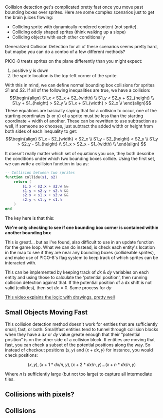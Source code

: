 
Collision detection get's complicated pretty fast once you move past bounding boxes over sprites. Here are some complex scenarios just to get the brain juices flowing:

- Colliding sprite with dynamically rendered content (not sprite).
- Colliding oddly shaped sprites (think walking up a slope)
- Colliding objects with each other conditionally

Generalized Collision Detection for all of these scenarios seems pretty hard, but maybe you can do a combo of a few different methods?

PICO-8 treats sprites on the plane differently than you might expect:
1. positive y is down
2. the sprite location is the top-left corner of the sprite.

With this in mind, we can define normal bounding box collisions for sprites $S1$ and $S2$. If all of the following inequalities are true, we have a collision:
$$\begin{align} S1_x < S2_x + S2_{width} \\ 
S1_y < S2_y + S2_{height} \\ 
S1_y + S1_{height} > S2_y \\ 
S1_x + S1_{width} > S2_x \\ \end{align}$$
These equations are basically saying that for a collision to occur, one of the starting coordinates (x or y) of a sprite must be less than the starting coordinate + width of another. These can be rewritten to use subtraction as well, if someone so chooses, just subtract the added width or height from both sides of each inequality to get:
$$\begin{align} S1_x - S2_{width} < S2_x \\ 
S1_y - S2_{height} < S2_y \\ 
S1_y > S2_y - S1_{height} \\ 
S1_x > S2_x - S1_{width} \\ \end{align} $$

It doesn't really matter which set of equations you use, they both describe the conditions under which two bounding boxes collide. Using the first set, we can write a collision function in lua as:

```lua
-- Collision between two sprites
function collide(s1, s2)
	return (
		s1.x < s2.x + s2.w &&
		s1.y < s2.y + s2.h &&
		s2.x < s1.x + s2.w &&
		s2.y < s1.y + s1.h 
	)
end
```

The key here is that this:

**We're only checking to see if one bounding box corner is contained within another bounding box**

This is great!... but as I've found, also difficult to use in an update function for the game loop. What we can do instead, is check each entity's location in the map to see if they are near any bounding boxes (collideable sprites), and make use of PICO-8's flag system to keep track of which sprites can be interacted with. 

This can be implemented by keeping track of $dx$ & $dy$ variables on each entity and using those to calculate the 'potential position', then running collision detection against that. If the potential position of a dx shift is not valid (collides), then set $dx=0$. Same process for $dy$

[This video explains the logic with drawings, pretty well](https://www.youtube.com/watch?v=Gs0XFViFxFs)

## Small Objects Moving Fast

This collision detection method doesn't work for entities that are sufficiently small, fast, or both. Small/fast entities tend to tunnel through collision blocks when they have a $dx$ or $dy$ value greate enough that their "potential position" is on the other side of a collision block. If entities are moving that fast, you can check a subset of the potential positions along the way. So instead of checkout positions $(x,y)$ and $(x+dx,y)$ for instance, you would check positions:

$$(x,y),(x+1\ast dx/n,y),(x+2\ast dx/n,y)...(x+n\ast dx/n,y)$$

Where $n$ is sufficiently large (but not too large) to capture all intermediate tiles.

## Collisions with pixels?


## Collisions